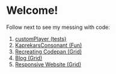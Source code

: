 <h1> Welcome! </h1>
<p> Follow next to see my messing with code: </p>
<ol>
  <li> <a href = "https://mironoart.github.io/customPlayer/customPlayer.html"> customPlayer (tests) </a> </li>
  <li> <a href = "https://mironoart.github.io/kaprekarConsonant/kaprekarConsonant.html"> KaprekarsConsonant (Fun) </a> </li>
  <li> <a href = "https://mironoart.github.io/Codepen/codepen.html"> Recreating Codepan (Grid) </a> </li>
  <li> <a href = "https://mironoart.github.io/Responsive%20Blog/Responsive%20Blog.html"> Blog (Grid) </a> </li>
  <li> <a href = "https://mironoart.github.io/Responsive%20WebSite/Website.html"> Responsive Website (Grid) </a> </li>
</ol>
 
 
